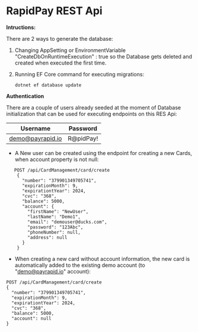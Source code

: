 

# RapidPay REST Api

**Intructions:**

There are 2 ways to generate the database:
1. Changing AppSetting or EnvironmentVariable "CreateDbOnRuntimeExecution" : true so the Database gets deleted and created when executed the first time.
2. Running EF Core command for executing migrations:
 
	 `dotnet ef database update`

**Authentication**

 There are a couple of users already seeded at the moment of Database initialization that can be used for executing endpoints on this RES Api: 
 
| Username  | Password  |
|--|--|
| demo@payrapid.io | R@pidPay! |

 - A New user can be created using the endpoint for creating a new Cards, when account property is not null:

```
   POST /api/CardManagement/card/create 
	{
	  "number": "379901349705741",
	  "expirationMonth": 9,
	  "expirationtYear": 2024,
	  "cvc": "368",
	  "balance": 5000,
	  "account": {
	    "firstName": "NewUser",
	    "lastName": "Demo1",
	    "email": "demouser@ducks.com",
	    "password": "123Abc",
	    "phoneNumber": null,
	    "address": null
	  }
	}
```

 - When creating a new card without account information, the new card is automatically added to the existing demo account (to "demo@payrapid.io" account):
```
POST /api/CardManagement/card/create 
{
  "number": "379901349705741",
  "expirationMonth": 9,
  "expirationtYear": 2024,
  "cvc": "368",
  "balance": 5000,
  "account": null
}
```
